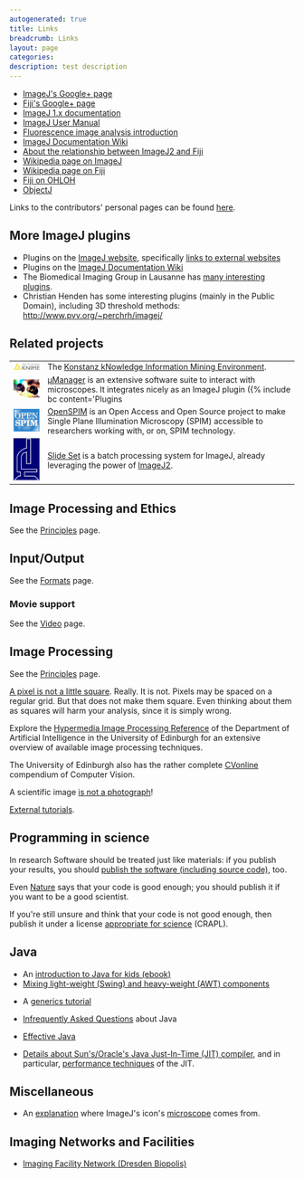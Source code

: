 ```yaml
---
autogenerated: true
title: Links
breadcrumb: Links
layout: page
categories: 
description: test description
---
```


  - [ImageJ's Google+ page](https://plus.google.com/u/0/112060674582400644206/)
  - [Fiji's Google+ page](https://plus.google.com/u/0/111207545597136714163/)
  - [ImageJ 1.x documentation](https://imagej.net/index.html)
  - [ImageJ User Manual](https://imagej.net/docs/user-guide.pdf)
  - [Fluorescence image analysis introduction](http://blogs.qub.ac.uk/ccbg/fluorescence-image-analysis-intro/)
  - [ImageJ Documentation Wiki](http://imagejdocu.tudor.lu/doku.php)
  - [About the relationship between ImageJ2 and Fiji](http://imagej-dev.org/2010/04/07/recent-fiji-imagej2-presentations)
  - [Wikipedia page on ImageJ](wikipedia_ImageJ "wikilink")
  - [Wikipedia page on Fiji](wikipedia_Fiji_\(software\) "wikilink")
  - [Fiji on OHLOH](http://www.ohloh.net/p/therealfiji)
  - [ObjectJ](http://simon.bio.uva.nl/objectj/)

Links to the contributors' personal pages can be found [here](Contributors "wikilink").

## More ImageJ plugins

  - Plugins on the [ImageJ website](https://imagej.net/plugins/index.html), specifically [links to external websites](https://imagej.net/plugins/index.html#more)
  - Plugins on the [ImageJ Documentation Wiki](http://imagejdocu.tudor.lu/doku.php?id=plugin:start)
  - The Biomedical Imaging Group in Lausanne has [many interesting plugins](http://bigwww.epfl.ch/algorithms.html).
  - Christian Henden has some interesting plugins (mainly in the Public Domain), including 3D threshold methods: http://www.pvv.org/~perchrh/imagej/

## Related projects

|                                            |                                                                                                                                                                                                                         |
| ------------------------------------------ | ----------------------------------------------------------------------------------------------------------------------------------------------------------------------------------------------------------------------- |
| <img src="/images/pages/Knime-logo.jpg" width="150"/>    | The [Konstanz kNowledge Information Mining Environment](http://tech.knime.org/community/image-processing).                                                                                                              |
| <img src="/images/pages/Mm-icon.jpg" width="150"/>       | [µManager](http://micro-manager.org/) is an extensive software suite to interact with microscopes. It integrates nicely as an ImageJ plugin ({% include bc content='Plugins | Micro-Manager | Micro-Manager Studio'%}). |
| <img src="/images/pages/OpenSPIM-logo.png" width="150"/> | [OpenSPIM](http://openspim.org/) is an Open Access and Open Source project to make Single Plane Illumination Microscopy (SPIM) accessible to researchers working with, or on, SPIM technology.                          |
| <img src="/images/pages/SlideSet-logo.png" width="90"/>  | [Slide Set](http://b.nanes.org/slideset/) is a batch processing system for ImageJ, already leveraging the power of [ImageJ2](ImageJ2 "wikilink").                                                                       |

## Image Processing and Ethics

See the [Principles](Principles "wikilink") page.

## Input/Output

See the [Formats](Formats "wikilink") page.

### Movie support

See the [Video](Video "wikilink") page.

## Image Processing

See the [Principles](Principles "wikilink") page.

[A pixel is not a little square](http://alvyray.com/Memos/CG/Microsoft/6_pixel.pdf). Really. It is not. Pixels may be spaced on a regular grid. But that does not make them square. Even thinking about them as squares will harm your analysis, since it is simply wrong.

Explore the [Hypermedia Image Processing Reference](http://homepages.inf.ed.ac.uk/rbf/HIPR2/) of the Department of Artificial Intelligence in the University of Edinburgh for an extensive overview of available image processing techniques.

The University of Edinburgh also has the rather complete [CVonline](http://homepages.inf.ed.ac.uk/rbf/CVonline/) compendium of Computer Vision.

A scientific image [is not a photograph](http://www.4p8.com/eric.brasseur/gamma.html)\!

[External tutorials](External_tutorials "wikilink").

## Programming in science

In research Software should be treated just like materials: if you publish your results, you should [publish the software (including source code)](http://sciencecodemanifesto.org/), too.

Even [Nature](http://www.nature.com/news/2010/101013/full/467753a.html) says that your code is good enough; you should publish it if you want to be a good scientist.

If you're still unsure and think that your code is not good enough, then publish it under a license [appropriate for science](http://matt.might.net/articles/crapl/) (CRAPL).

## Java

  - An [introduction to Java for kids (ebook)](http://myflex.org/books/java4kids/java4kids.htm)
  - [Mixing light-weight (Swing) and heavy-weight (AWT) components](http://java.sun.com/developer/technicalArticles/GUI/mixing_components/index.html)

<!-- end list -->

  - A [generics tutorial](http://java.sun.com/j2se/1.5/pdf/generics-tutorial.pdf)

<!-- end list -->

  - [Infrequently Asked Questions](http://norvig.com/java-iaq.html) about Java

<!-- end list -->

  - [Effective Java](http://www.slideshare.net/marakana/effective-java-still-effective-after-all-these-years)

<!-- end list -->

  - [Details about Sun's/Oracle's Java Just-In-Time (JIT) compiler](https://wikis.oracle.com/display/HotSpotInternals), and in particular, [performance techniques](https://wikis.oracle.com/display/HotSpotInternals/PerformanceTechniques) of the JIT.

## Miscellaneous

  - An [explanation](https://imagej.net/docs/install/osx.html#icon) where ImageJ's icon's [microscope](http://www.arsmachina.com/s-hart1209.htm) comes from.

## Imaging Networks and Facilities

  - [Imaging Facility Network (Dresden Biopolis)](https://ifn.mpi-cbg.de)
